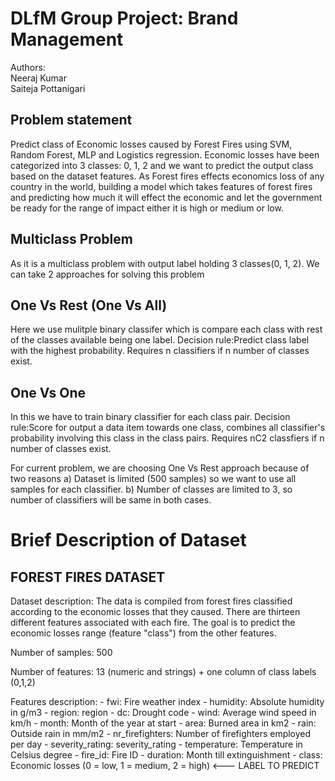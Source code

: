 # DLfM Group Project: Brand Management
Authors:<br>
Neeraj Kumar<br>
Saiteja Pottanigari<br>


## Problem statement
Predict class of Economic losses caused by Forest Fires using SVM, Random Forest, MLP and Logistics regression. Economic losses have been categorized into 3 classes: 0, 1, 2 and we want to predict the output class based on the dataset features. As Forest fires effects economics loss of any country in the world, building a model which takes features of forest fires and predicting how much it will effect the economic and let the government be ready for the range of impact either it is high or medium or low.

## Multiclass Problem
As it is a multiclass problem with output label holding 3 classes(0, 1, 2). We can take 2 approaches for solving this problem

## One Vs Rest (One Vs All)
Here we use mulitple binary classifer which is compare each class with rest of the classes available being one label. Decision rule:Predict class label with the highest probability. Requires n classifiers if n number of classes exist.

## One Vs One
In this we have to train binary classifier for each class pair. Decision rule:Score for output a data item towards one class, combines all classifier's probability involving this class in the class pairs. Requires nC2 classfiers if n number of classes exist.

For current problem, we are choosing One Vs Rest approach because of two reasons a) Dataset is limited (500 samples) so we want to use all samples for each classifier. b) Number of classes are limited to 3, so number of classifiers will be same in both cases.

# Brief Description of Dataset

## FOREST FIRES DATASET
Dataset description: The data is compiled from forest fires classified according to the economic losses that they caused. There are thirteen different features associated with each fire. The goal is to predict the economic losses range (feature "class") from the other features.

Number of samples: 500

Number of features: 13 (numeric and strings) + one column of class labels (0,1,2)

Features description:
    - fwi: Fire weather index
    - humidity: Absolute humidity in g/m3
    - region: region
    - dc: Drought code
    - wind: Average wind speed in km/h
    - month: Month of the year at start
    - area: Burned area in km2
    - rain: Outside rain in mm/m2
    - nr_firefighters: Number of firefighters employed per day
    - severity_rating: severity_rating
    - temperature: Temperature in Celsius degree
    - fire_id: Fire ID
    - duration: Month till extinguishment
    - class: Economic losses (0 = low, 1 = medium, 2 = high) <--- LABEL TO PREDICT



